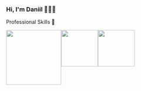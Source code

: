 ### Hi, I'm Daniil 👋👨‍💻

<!--
**DaniilPautkin/DaniilPautkin** is a ✨ _special_ ✨ repository because its `README.md` (this file) appears on your GitHub profile.

<!--Here are some ideas to get you started:

<!-- 🔭 I’m currently working on ...
- 🌱 I’m currently learning ...
- 👯 I’m looking to collaborate on ...
- 🤔 I’m looking for help with ...
- 💬 Ask me about ...
- 📫 How to reach me: ...
- 😄 Pronouns: ...
- ⚡ Fun fact: ...
-->
Professional Skills 🚀

<div style='display: flex; flex-direction: row; img { margin: 10px }'>
<img src='https://upload.wikimedia.org/wikipedia/commons/thumb/a/a7/React-icon.svg/1200px-React-icon.svg.png' width="150" />
<img src='https://seeklogo.com/images/R/redux-logo-9CA6836C12-seeklogo.com.png' width="100" />
<img src='https://cdn.iconscout.com/icon/free/png-512/typescript-1174965.png' width="100" />
</div>
